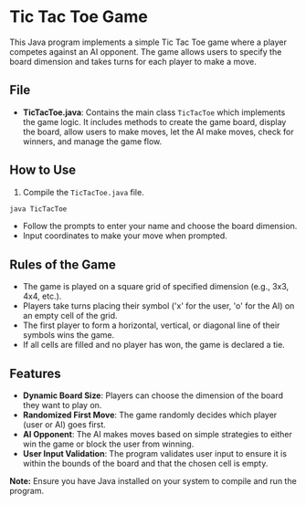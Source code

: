# Tic Tac Toe Game

This Java program implements a simple Tic Tac Toe game where a player competes against an AI opponent. The game allows users to specify the board dimension and takes turns for each player to make a move.

## File
- **TicTacToe.java**: Contains the main class `TicTacToe` which implements the game logic. It includes methods to create the game board, display the board, allow users to make moves, let the AI make moves, check for winners, and manage the game flow.

## How to Use
1. Compile the `TicTacToe.java` file.

```bash
java TicTacToe
```

- Follow the prompts to enter your name and choose the board dimension.
- Input coordinates to make your move when prompted.

## Rules of the Game
- The game is played on a square grid of specified dimension (e.g., 3x3, 4x4, etc.).
- Players take turns placing their symbol ('x' for the user, 'o' for the AI) on an empty cell of the grid.
- The first player to form a horizontal, vertical, or diagonal line of their symbols wins the game.
- If all cells are filled and no player has won, the game is declared a tie.

## Features
- **Dynamic Board Size**: Players can choose the dimension of the board they want to play on.
- **Randomized First Move**: The game randomly decides which player (user or AI) goes first.
- **AI Opponent**: The AI makes moves based on simple strategies to either win the game or block the user from winning.
- **User Input Validation**: The program validates user input to ensure it is within the bounds of the board and that the chosen cell is empty.

**Note:** Ensure you have Java installed on your system to compile and run the program.
